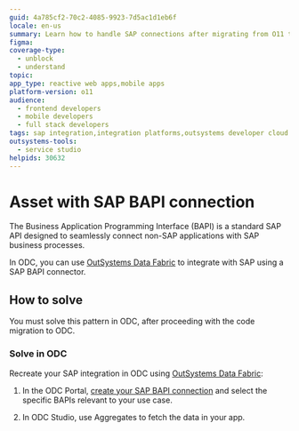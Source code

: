 ```yaml
---
guid: 4a785cf2-70c2-4085-9923-7d5ac1d1eb6f
locale: en-us
summary: Learn how to handle SAP connections after migrating from O11 to ODC.
figma: 
coverage-type:
  - unblock
  - understand
topic: 
app_type: reactive web apps,mobile apps
platform-version: o11
audience:
  - frontend developers
  - mobile developers
  - full stack developers
tags: sap integration,integration platforms,outsystems developer cloud
outsystems-tools:
  - service studio
helpids: 30632
---
```


# Asset with SAP BAPI connection

The Business Application Programming Interface (BAPI) is a standard SAP API designed to seamlessly connect non-SAP applications with SAP business processes.

In ODC, you can use [OutSystems Data Fabric](https://success.outsystems.com/documentation/outsystems_developer_cloud/integration_with_external_systems/integrate_with_external_data_sources_using_data_fabric/) to integrate with SAP using a SAP BAPI connector.

## How to solve

You must solve this pattern in ODC, after proceeding with the code migration to ODC.

### Solve in ODC

Recreate your SAP integration in ODC using [OutSystems Data Fabric](https://success.outsystems.com/documentation/outsystems_developer_cloud/integration_with_external_systems/integrate_with_external_data_sources_using_data_fabric/):

1. In the ODC Portal, [create your SAP BAPI connection](https://success.outsystems.com/documentation/outsystems_developer_cloud/integration_with_external_systems/integrate_with_external_data_sources_using_data_fabric/create_connections_to_external_data_sources/) and select the specific BAPIs relevant to your use case.

1. In ODC Studio, use Aggregates to fetch the data in your app.
